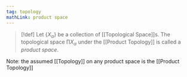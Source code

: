 ```yaml
---
tag: topology
mathLink: product space
---
```

> [!def]
> Let $\{X_\alpha\}$ be a collection of [[Topological Space]]s. The topological space $\prod X_\alpha$ under the [[Product Topology]] is called a *product space*.

Note: the assumed [[Topology]] on any product space is the [[Product Topology]]
